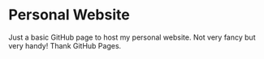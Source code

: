 # Personal Website

Just a basic GitHub page to host my personal website. Not very fancy but very handy! Thank GitHub Pages. 
